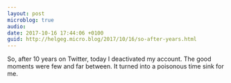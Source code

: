 ```yaml
---
layout: post
microblog: true
audio: 
date: 2017-10-16 17:44:06 +0100
guid: http://helgeg.micro.blog/2017/10/16/so-after-years.html
---
```

So, after 10 years on Twitter, today I deactivated my account. The good moments were few and far between. It turned into a poisonous time sink for me. 
